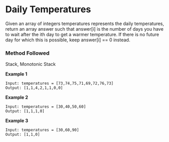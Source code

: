 # Daily Temperatures

Given an array of integers temperatures represents the daily temperatures, return an array answer such that answer[i] is the number of days you have to wait after the ith day to get a warmer temperature. If there is no future day for which this is possible, keep answer[i] == 0 instead.


### Method Followed
Stack, Monotonic Stack

**Example 1**
```
Input: temperatures = [73,74,75,71,69,72,76,73]
Output: [1,1,4,2,1,1,0,0]
```
**Example 2**
```
Input: temperatures = [30,40,50,60]
Output: [1,1,1,0]
```

**Example 3**
```
Input: temperatures = [30,60,90]
Output: [1,1,0]
```